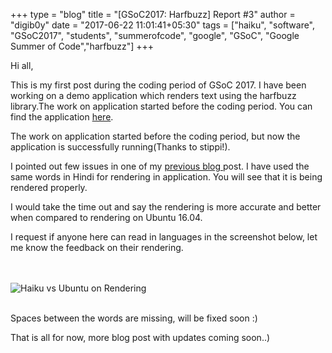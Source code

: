 +++
type = "blog"
title = "[GSoC2017: Harfbuzz] Report #3"
author = "digib0y"
date = "2017-06-22 11:01:41+05:30"
tags = ["haiku", "software", "GSoC2017", "students", "summerofcode", "google", "GSoC", "Google Summer of Code","harfbuzz"]
+++

<p>Hi all,</p>
<p>This is my first post during the coding period of GSoC 2017. I have been working on a demo application which renders text using the harfbuzz library.The work on application started before the coding period. You can find the application <a href="https://github.com/digib0y/DemoHarfbuzzApp">here</a>.</p>
<p>The work on application started before the coding period, but now the application is successfully running(Thanks to stippi!).</p>
<p>I pointed out few issues in one of my <a href="https://www.haiku-os.org/blog/digib0y/2017-06-01_gsoc_2017_harfbuzz_week_3_4_of_community_bond/">previous blog </a>post. I have used the same words in Hindi for rendering in application. You will see that it is being rendered properly.</p>
<p>I would take the time out and say the rendering is more accurate and better when compared to rendering on Ubuntu 16.04.</p>
<p>I request if anyone here can read in languages in the screenshot below, let me know the feedback on their rendering.</p><br /><br />
<img src="/files/blog/digib0y/renderingcomp.jpg" alt="Haiku vs Ubuntu on Rendering" class="img-responsive center-block" /><br /><br />
<p>Spaces between the words are missing, will be fixed soon :)</p>
<p>That is all for now, more blog post with updates coming soon..)</p>
